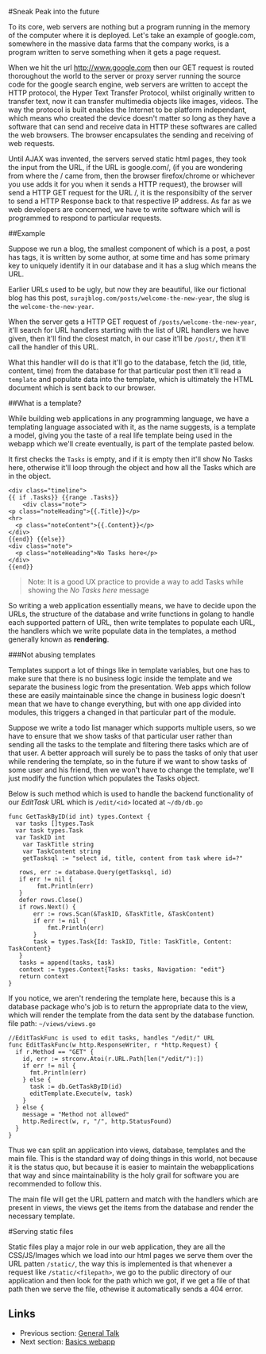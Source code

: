 #Sneak Peak into the future

To its core, web servers are nothing but a program running in the memory of the computer where it is deployed. Let's take an example 
of google.com, somewhere in the massive data farms that the company works, is a program written to serve something when it gets a 
page request.

When we hit the url http://www.google.com then our GET request is routed thoroughout the world to the server or proxy server running the 
source code for the google search engine, web servers are written to accept the HTTP protocol, the Hyper Text Transfer Protocol, whilst originally
written to transfer text, now it can transfer multimedia objects like images, videos. The way the protocol is built enables the Internet to be
platform independant, which means who created the device doesn't matter so long as they have a software that can send and receive data in HTTP
these softwares are called the web browsers. The browser encapsulates the sending and receiving of web requests.

Until AJAX was invented, the servers served static html pages, they took the input from the URL, if the URL is google.com/, (if you are wondering 
from where the / came from, then the browser firefox/chrome or whichever you use adds it for you when it sends a HTTP request), the browser will 
send a HTTP GET request for the URL /, it is the responsibilty of the server to send a HTTP Response back to that respective IP address. As far as
we web developers are concerned, we have to write software which will is programmed to respond to particular requests.

##Example

Suppose we run a blog, the smallest component of which is a post, a post has tags, it is written by some author, at some time and has some primary key
to uniquely identify it in our database and it has a slug which means the URL.

Earlier URLs used to be ugly, but now they are beautiful, like our fictional blog has this post, `surajblog.com/posts/welcome-the-new-year`,
the slug is the `welcome-the-new-year`.

When the server gets a HTTP GET request of `/posts/welcome-the-new-year`, it'll search for URL handlers starting with the list of URL 
handlers we have given, then it'll find the closest match, in our case it'll be `/post/`, then it'll call the handler of this URL.

What this handler will do is that it'll go to the database, fetch the (id, title, content, time) from the database for that particular post
then it'll read a `template` and populate data into the template, which is ultimately the HTML document which is sent back to our browser.

##What is a template?

While building web applications in any programming language, we have a templating language associated with it, as the name suggests, is a template
a model, giving you the taste of a real life template being used in the webapp which we'll create eventually, is part of the template pasted below.

It first checks the `Tasks` is empty, and if it is empty then it'll show No Tasks here, otherwise it'll loop through the object and how all the Tasks
which are in the object.

    <div class="timeline">
    {{ if .Tasks}} {{range .Tasks}}
        <div class="note">
    <p class="noteHeading">{{.Title}}</p>
    <hr>
      <p class="noteContent">{{.Content}}</p>
    </div>
    {{end}} {{else}}
    <div class="note">
      <p class="noteHeading">No Tasks here</p>
    </div>
	{{end}}

>Note: It is a good UX practice to provide a way to add Tasks while showing the *No Tasks here* message

So writing a web application essentially means, we have to decide upon the URLs, the structure of the database and write functions in golang to handle 
each supported pattern of URL, then write templates to populate each URL, the handlers which we write populate data in the templates, a method generally
known as **rendering**.

###Not abusing templates

Templates support a lot of things like in template variables, but one has to make sure that there is no business logic inside the template and we
separate the business logic from the presentation. Web apps which follow these are easily maintainable since the change in business logic doesn't mean
that we have to change everything, but with one app divided into modules, this triggers a changed in that particular part of the module.

Suppose we write a todo list manager which supports multiple users, so we have to ensure that we show tasks of that particular user rather than 
sending all the tasks to the template and filtering there tasks which are of that user. A better approach will surely be to pass the tasks of only that
user while rendering the template, so in the future if we want to show tasks of some user and his friend, then we won't have to change the template, we'll
just modify the function which populates the Tasks object.

Below is such method which is used to handle the backend functionality of our *EditTask* URL which is `/edit/<id>`
located at `~/db/db.go`

    func GetTaskByID(id int) types.Context {
      var tasks []types.Task
      var task types.Task
      var TaskID int
	    var TaskTitle string
	    var TaskContent string
	    getTasksql := "select id, title, content from task where id=?"

	   rows, err := database.Query(getTasksql, id)
	   if err != nil {
 		    fmt.Println(err)
 	   }
	   defer rows.Close()
	   if rows.Next() {
		   err := rows.Scan(&TaskID, &TaskTitle, &TaskContent)
		   if err != nil {
			   fmt.Println(err)
		   }
		   task = types.Task{Id: TaskID, Title: TaskTitle, Content: TaskContent}
	   }
	   tasks = append(tasks, task)
	   context := types.Context{Tasks: tasks, Navigation: "edit"}
	   return context
    }


If you notice, we aren't rendering the template here, because this is a database package who's job is to return the appropriate data to the view,
which will render the template from the data sent by the database function.
file path: `~/views/views.go`

    //EditTaskFunc is used to edit tasks, handles "/edit/" URL
    func EditTaskFunc(w http.ResponseWriter, r *http.Request) {
      if r.Method == "GET" {
        id, err := strconv.Atoi(r.URL.Path[len("/edit/"):])
        if err != nil {
          fmt.Println(err)
        } else {
          task := db.GetTaskByID(id)
          editTemplate.Execute(w, task)
        }
      } else {
        message = "Method not allowed"
        http.Redirect(w, r, "/", http.StatusFound)
      }
    }

Thus we can split an application into views, database, templates and the main file. This is the standard way of doing things in this world, not because it is
the status quo, but because it is easier to maintain the webapplications that way and since maintainability is the holy grail for software
you are recommended to follow this.

The main file will get the URL pattern and match with the handlers which are present in views, the views get the items from the database and render
the necessary template.

#Serving static files

Static files play a major role in our web application, they are all the CSS/JS/Images which we load into our html pages we serve them over the URL patten
`/static/`, the way this is implemented is that whenever a request like `/static/<filepath>`, we go to the public directory of our application and then 
look for the path which we got, if we get a file of that path then we serve the file, othewise it automatically sends a 404 error.

## Links

- Previous section: [General Talk](1.0general_talk.md) 
- Next section: [Basics webapp](2.0implementbasics.md)